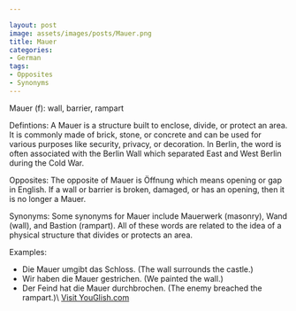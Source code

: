 ```yaml
---

layout: post
image: assets/images/posts/Mauer.png
title: Mauer
categories:
- German
tags:
- Opposites
- Synonyms
---
```


Mauer (f): wall, barrier, rampart

Defintions:
A Mauer is a structure built to enclose, divide, or protect an area. It is commonly made of brick, stone, or concrete and can be used for various purposes like security, privacy, or decoration. In Berlin, the word is often associated with the Berlin Wall which separated East and West Berlin during the Cold War.

Opposites:
The opposite of Mauer is Öffnung which means opening or gap in English. If a wall or barrier is broken, damaged, or has an opening, then it is no longer a Mauer.

Synonyms:
Some synonyms for Mauer include Mauerwerk (masonry), Wand (wall), and Bastion (rampart). All of these words are related to the idea of a physical structure that divides or protects an area.

Examples:
- Die Mauer umgibt das Schloss. (The wall surrounds the castle.)
- Wir haben die Mauer gestrichen. (We painted the wall.)
- Der Feind hat die Mauer durchbrochen. (The enemy breached the rampart.)\ <a id="yg-widget-0" class="youglish-widget" data-query="Mauer" data-lang="german" data-components="8412" data-auto-start="0" data-bkg-color="theme_light" data-title="How%20to%20pronounce%20Mauer%20in%20German"  rel="nofollow" href="https://youglish.com">Visit YouGlish.com</a><script async src="https://youglish.com/public/emb/widget.js" charset="utf-8"></script>